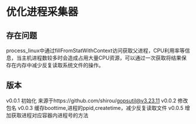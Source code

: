# 优化进程采集器
## 存在问题
process_linux中通过fillFromStatWithContext访问获取父进程，CPU利用率等信息，当主机进程数较多时会造成占用大量CPU资源，可以通过一次获取将结果保存在内存中减少反复读取系统文件的操作。

## 版本
v0.0.1 初始化 来源于https://github.com/shirou/gopsutil@v3.23.11
v0.0.2 修改包名
v0.0.3 缓存boottime,进程的ppid,createtime，减少反复读取文件
v0.0.5 增加获取进程对应容器内进程号的方法